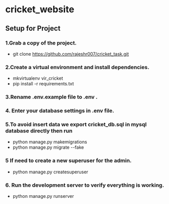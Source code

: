 # cricket_website
## Setup for Project

### 1.Grab a copy of the project.
* git clone https://github.com/rajeshr007/cricket_task.git
### 2.Create a virtual environment and install dependencies.
* mkvirtualenv vir_cricket
* pip install -r requirements.txt
### 3.Rename .env.example file to .env .
### 4. Enter your database settings in .env file.
### 5.To avoid insert data we export cricket_db.sql in mysql database directly then run
* python manage.py makemigrations
* python manage.py migrate --fake
### 5 If need to create a new superuser for the admin.
* python manage.py createsuperuser
### 6. Run the development server to verify everything is working.
* python manage.py runserver
